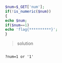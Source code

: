 ```php

$num=$_GET['num'];
if(!is_numeric($num))
{
echo $num;
if($num==1)
echo 'flag{**********}';
}

```

> solution

```url

?num=1 or '1'

```
